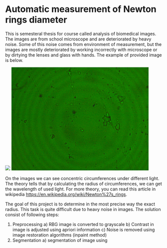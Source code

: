 # Automatic measurement of Newton rings diameter
This is semesteral thesis for course  called analysis of biomedical images. The images are from school microscope and are deteriorated by heavy noise. Some of this noise comes from environment of measurement, but the images are mostly deteriorated by working incorrectly with microscope or by dirtying the lenses and glass with hands.
The example of provided image is below.

<img src="https://github.com/koles289/Newton_rings/blob/master/blue_4x_2.png" width="440"> <img src="https://github.com/koles289/Newton_rings/blob/master/green_10x_3.png" width="440">


On the images we can see concentric circumferences under different light. The theory tells that by calculating the radius of circumferences, we can get the wavelength of used light. For more theory, you can read this article in wikipedia https://en.wikipedia.org/wiki/Newton%27s_rings.

The goal of this project is to determine in the most precise way the exact radius. This task is quite difficult due to heavy noise in images. The solution consist of following steps:
1. Preprocessing
a) RBG image is converted to grayscale
b) Contrast in image is adjusted using apriori information 
c) Noise is removed using image restoration algorithms (inpaint method)
2. Segmentation
a) segmentation of image using 

